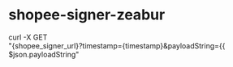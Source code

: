# shopee-signer-zeabur


curl -X GET \
  "{shopee_signer_url}?timestamp={timestamp}&payloadString={{ $json.payloadString"